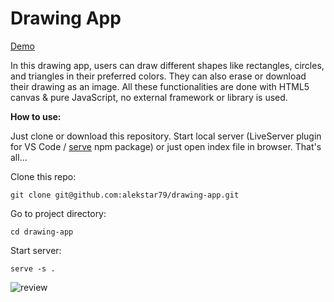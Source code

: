 # Drawing App

[Demo](https://alekstar79.github.io/drawing-app)

In this drawing app, users can draw different shapes like rectangles, circles, and triangles in their preferred colors.
They can also erase or download their drawing as an image. All these functionalities are done with HTML5 canvas & pure JavaScript,
no external framework or library is used.

**How to use:**

Just clone or download this repository. Start local server
(LiveServer plugin for VS Code / [serve](https://github.com/vercel/serve) npm package)
or just open index file in browser. That's all...

Clone this repo:
```shell
git clone git@github.com:alekstar79/drawing-app.git
```
Go to project directory:
```shell
cd drawing-app
```
Start server:
```shell
serve -s .
```

![review](assets/review.gif "Drawing App")
